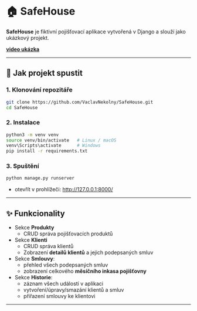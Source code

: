 # 🏠 SafeHouse

**SafeHouse** je fiktivní pojišťovací aplikace vytvořená v Django a slouží jako ukázkový projekt.

**[video ukázka](https://youtu.be/OWsMLuW-vfE)**




---

## 🚀 Jak projekt spustit

### 1. Klonování repozitáře
```bash
git clone https://github.com/VaclavNekolny/SafeHouse.git
cd SafeHouse
```

### 2. Instalace
``` bash
python3 -m venv venv
source venv/bin/activate   # Linux / macOS
venv\Scripts\activate      # Windows
pip install -r requirements.txt
```
### 3. Spuštění
``` bash
python manage.py runserver
```
- otevřít v prohlížeči: http://127.0.0.1:8000/

---

## ✨ Funkcionality

- Sekce **Produkty**
  - CRUD správa pojišťovacích produktů     
- Sekce **Klienti**
  - CRUD správa klientů
  - Zobrazení **detailů klientů** a jejich podepsaných smluv  
- Sekce **Smlouvy**:  
  - přehled všech podepsaných smluv  
  - zobrazení celkového **měsíčního inkasa pojišťovny**  
- Sekce **Historie**:  
  - záznam všech událostí v aplikaci  
  - vytvoření/úpravy/smazání klientů a smluv  
  - přiřazení smlouvy ke klientovi  

---

